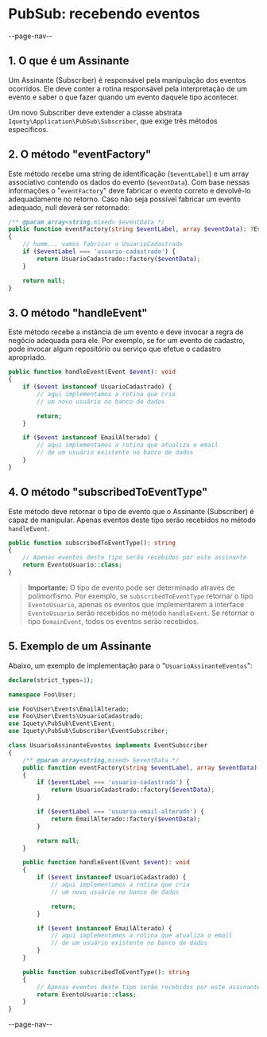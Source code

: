 # PubSub: recebendo eventos

--page-nav--

## 1. O que é um Assinante

Um Assinante (Subscriber) é responsável pela manipulação dos eventos ocorridos.
Ele deve conter a rotina responsável pela interpretação de um evento e saber o
que fazer quando um evento daquele tipo acontecer.

Um novo Subscriber deve extender a classe abstrata `Iquety\Application\PubSub\Subscriber`,
que exige três métodos específicos.

## 2. O método "eventFactory"

Este método recebe uma string de identificação (`$eventLabel`) e um array associativo
contendo os dados do evento (`$eventData`). Com base nessas informações o "`eventFactory`"
deve fabricar o evento correto e devolvê-lo adequadamente no retorno. Caso não seja
possível fabricar um evento adequado, null deverá ser retornado:

```php
/** @param array<string,mixed> $eventData */
public function eventFactory(string $eventLabel, array $eventData): ?Event
{
    // humm... vamos fabricar o UsuarioCadastrado
    if ($eventLabel === 'usuario-cadastrado') { 
        return UsuarioCadastrado::factory($eventData);
    }

    return null;
}
```

## 3. O método "handleEvent"

Este método recebe a instância de um evento e deve invocar a regra de negócio
adequada para ele. Por exemplo, se for um evento de cadastro, pode invocar algum
repositório ou serviço que efetue o cadastro apropriado.

```php
public function handleEvent(Event $event): void
{
    if ($event instanceof UsuarioCadastrado) {
        // aqui implementamos a rotina que cria
        // um novo usuário no banco de dados

        return;
    }

    if ($event instanceof EmailAlterado) {
        // aqui implementamos a rotina que atualiza o email
        // de um usuário existente no banco de dados
    }
}
```

## 4. O método "subscribedToEventType"

Este método deve retornar o tipo de evento que o Assinante (Subscriber) é capaz
de manipular. Apenas eventos deste tipo serão recebidos no método `handleEvent`.

```php
public function subscribedToEventType(): string
{
    // Apenas eventos deste tipo serão recebidos por este assinante
    return EventoUsuario::class;
}
```

> **Importante:** O tipo de evento pode ser determinado através de polimorfismo.
Por exemplo, se `subscribedToEventType` retornar o tipo `EventoUsuario`, apenas
os eventos que implementarem a interface `EventoUsuario` serão recebidos no
método `handleEvent`. Se retornar o tipo `DomainEvent`, todos os eventos serão
recebidos.

## 5. Exemplo de um Assinante

Abaixo, um exemplo de implementação para o "`UsuarioAssinanteEventos`":

```php
declare(strict_types=1);

namespace Foo\User;

use Foo\User\Events\EmailAlterado;
use Foo\User\Events\UsuarioCadastrado;
use Iquety\PubSub\Event\Event;
use Iquety\PubSub\Subscriber\EventSubscriber;

class UsuarioAssinanteEventos implements EventSubscriber
{
    /** @param array<string,mixed> $eventData */
    public function eventFactory(string $eventLabel, array $eventData): ?Event
    {
        if ($eventLabel === 'usuario-cadastrado') {
            return UsuarioCadastrado::factory($eventData);
        }

        if ($eventLabel === 'usuario-email-alterado') {
            return EmailAlterado::factory($eventData);
        }

        return null;
    }

    public function handleEvent(Event $event): void
    {
        if ($event instanceof UsuarioCadastrado) {
            // aqui implementamos a rotina que cria
            // um novo usuário no banco de dados

            return;
        }

        if ($event instanceof EmailAlterado) {
            // aqui implementamos a rotina que atualiza o email
            // de um usuário existente no banco de dados
        }
    }

    public function subscribedToEventType(): string
    {
        // Apenas eventos deste tipo serão recebidos por este assinante
        return EventoUsuario::class;
    }
}
```

--page-nav--
